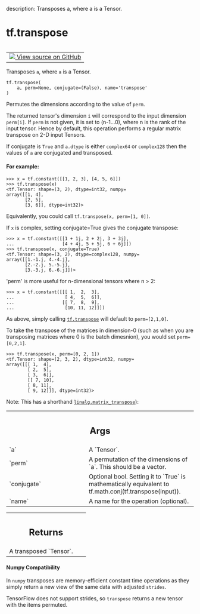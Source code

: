 description: Transposes a, where a is a Tensor.

<div itemscope itemtype="http://developers.google.com/ReferenceObject">
<meta itemprop="name" content="tf.transpose" />
<meta itemprop="path" content="Stable" />
</div>

# tf.transpose

<!-- Insert buttons and diff -->

<table class="tfo-notebook-buttons tfo-api nocontent" align="left">
<td>
  <a target="_blank" href="https://github.com/tensorflow/tensorflow/blob/r2.3/tensorflow/python/ops/array_ops.py#L2029-L2107">
    <img src="https://www.tensorflow.org/images/GitHub-Mark-32px.png" />
    View source on GitHub
  </a>
</td>
</table>



Transposes `a`, where `a` is a Tensor.

<pre class="devsite-click-to-copy prettyprint lang-py tfo-signature-link">
<code>tf.transpose(
    a, perm=None, conjugate=(False), name='transpose'
)
</code></pre>



<!-- Placeholder for "Used in" -->

Permutes the dimensions according to the value of `perm`.

The returned tensor's dimension `i` will correspond to the input dimension
`perm[i]`. If `perm` is not given, it is set to (n-1...0), where n is the rank
of the input tensor. Hence by default, this operation performs a regular
matrix transpose on 2-D input Tensors.

If conjugate is `True` and `a.dtype` is either `complex64` or `complex128`
then the values of `a` are conjugated and transposed.



#### For example:



```
>>> x = tf.constant([[1, 2, 3], [4, 5, 6]])
>>> tf.transpose(x)
<tf.Tensor: shape=(3, 2), dtype=int32, numpy=
array([[1, 4],
       [2, 5],
       [3, 6]], dtype=int32)>
```

Equivalently, you could call `tf.transpose(x, perm=[1, 0])`.

If `x` is complex, setting conjugate=True gives the conjugate transpose:

```
>>> x = tf.constant([[1 + 1j, 2 + 2j, 3 + 3j],
...                  [4 + 4j, 5 + 5j, 6 + 6j]])
>>> tf.transpose(x, conjugate=True)
<tf.Tensor: shape=(3, 2), dtype=complex128, numpy=
array([[1.-1.j, 4.-4.j],
       [2.-2.j, 5.-5.j],
       [3.-3.j, 6.-6.j]])>
```

'perm' is more useful for n-dimensional tensors where n > 2:

```
>>> x = tf.constant([[[ 1,  2,  3],
...                   [ 4,  5,  6]],
...                  [[ 7,  8,  9],
...                   [10, 11, 12]]])
```

As above, simply calling <a href="../tf/transpose.md"><code>tf.transpose</code></a> will default to `perm=[2,1,0]`.

To take the transpose of the matrices in dimension-0 (such as when you are
transposing matrices where 0 is the batch dimesnion), you would set
`perm=[0,2,1]`.

```
>>> tf.transpose(x, perm=[0, 2, 1])
<tf.Tensor: shape=(2, 3, 2), dtype=int32, numpy=
array([[[ 1,  4],
        [ 2,  5],
        [ 3,  6]],
        [[ 7, 10],
        [ 8, 11],
        [ 9, 12]]], dtype=int32)>
```

Note: This has a shorthand <a href="../tf/linalg/matrix_transpose.md"><code>linalg.matrix_transpose</code></a>):

<!-- Tabular view -->
 <table class="responsive fixed orange">
<colgroup><col width="214px"><col></colgroup>
<tr><th colspan="2"><h2 class="add-link">Args</h2></th></tr>

<tr>
<td>
`a`
</td>
<td>
A `Tensor`.
</td>
</tr><tr>
<td>
`perm`
</td>
<td>
A permutation of the dimensions of `a`.  This should be a vector.
</td>
</tr><tr>
<td>
`conjugate`
</td>
<td>
Optional bool. Setting it to `True` is mathematically equivalent
to tf.math.conj(tf.transpose(input)).
</td>
</tr><tr>
<td>
`name`
</td>
<td>
A name for the operation (optional).
</td>
</tr>
</table>



<!-- Tabular view -->
 <table class="responsive fixed orange">
<colgroup><col width="214px"><col></colgroup>
<tr><th colspan="2"><h2 class="add-link">Returns</h2></th></tr>
<tr class="alt">
<td colspan="2">
A transposed `Tensor`.
</td>
</tr>

</table>



#### Numpy Compatibility
In `numpy` transposes are memory-efficient constant time operations as they
simply return a new view of the same data with adjusted `strides`.

TensorFlow does not support strides, so `transpose` returns a new tensor with
the items permuted.

